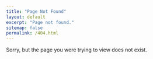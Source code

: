 ```yaml
---
title: "Page Not Found"
layout: default
excerpt: "Page not found."
sitemap: false
permalink: /404.html
---
```


Sorry, but the page you were trying to view does not exist.
